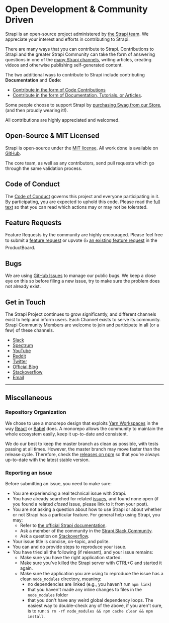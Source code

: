 # Open Development & Community Driven

Strapi is an open-source project administered by [the Strapi team](https://strapi.io/company). We appreciate your interest and efforts in contributing to Strapi.

There are many ways that you can contribute to Strapi. Contributions to Strapi and the greater Strapi Community can take the form of answering questions in one of the [many Strapi channels](/3.0.0-beta.x/community/contributing-guide.html#get-in-touch), writing articles, creating videos and otherwise publishing self-generated content.

The two additional ways to contribute to Strapi include contributing **Documentation** and **Code**:

- [Contribute in the form of Code Contributions](/3.0.0-beta.x/community/contribute-with-code.md)
- [Contribute in the form of Documentation, Tutorials, or Articles](/3.0.0-beta.x/community/contribute-with-docs.md).

Some people choose to support Strapi by [purchasing Swag from our Store](https://strapi.io/shop), (and then proudly wearing it!).

All contributions are highly appreciated and welcomed.

## Open-Source & MIT Licensed

Strapi is open-source under the [MIT license](https://github.com/strapi/strapi/blob/master/LICENSE.md). All work done is available on [GitHub](https://github.com/strapi/strapi).

The core team, as well as any contributors, send pull requests which go through the same validation process.

## Code of Conduct

The [Code of Conduct](/3.0.0-beta.x/community/code-of-conduct.md) governs this project and everyone participating in it. By participating, you are expected to uphold this code. Please read the [full text](/3.0.0-beta.x/community/code-of-conduct.md) so that you can read which actions may or may not be tolerated.

## Feature Requests

Feature Requests by the community are highly encouraged. Please feel free to submit a [feature request](https://portal.productboard.com/strapi) or upvote 👍 [an existing feature request](https://portal.productboard.com/strapi) in the ProductBoard.

## Bugs

We are using [GitHub Issues](https://github.com/strapi/strapi/issues) to manage our public bugs. We keep a close eye on this so before filing a new issue, try to make sure the problem does not already exist.

## Get in Touch

The Strapi Project continues to grow significantly, and different channels exist to help and inform users. Each Channel exists to serve its community. Strapi Community Members are welcome to join and participate in all (or a few) of these channels.

- [Slack](https://slack.strapi.io/)
- [Spectrum](https://spectrum.chat/strapi?tab=posts)
- [YouTube](https://www.youtube.com/strapi)
- [Reddit](https://www.reddit.com/r/Strapi/)
- [Twitter](https://twitter.com/strapijs)
- [Official Blog](https://blog.strapi.io/)
- [Stackoverflow](https://stackoverflow.com/questions/tagged/strapi)
- [Email](mailto:hi@strapi.io)

---

## Miscellaneous

### Repository Organization

We chose to use a monorepo design that exploits [Yarn Workspaces](https://yarnpkg.com/en/docs/workspaces) in the way [React](https://github.com/facebook/react/tree/master/packages) or [Babel](https://github.com/babel/babel/tree/master/packages) does. A monorepo allows the community to maintain the whole ecosystem easily, keep it up-to-date and consistent.

We do our best to keep the master branch as clean as possible, with tests passing at all times. However, the master branch may move faster than the release cycle. Therefore, check the [releases on npm](https://www.npmjs.com/package/strapi) so that you're always up-to-date with the latest stable version.

### Reporting an issue

Before submitting an issue, you need to make sure:

- You are experiencing a real technical issue with Strapi.
- You have already searched for related [issues](https://github.com/strapi/strapi/issues), and found none open (if you found a related _closed_ issue, please link to it from your post).
- You are not asking a question about how to use Strapi or about whether or not Strapi has a particular feature. For general help using Strapi, you may:
  - Refer to [the official Strapi documentation](http://strapi.io).
  - Ask a member of the community in the [Strapi Slack Community](https://slack.strapi.io/).
  - Ask a question on [Stackoverflow](http://stackoverflow.com/questions/tagged/strapi).
- Your issue title is concise, on-topic, and polite.
- You can and do provide steps to reproduce your issue.
- You have tried all the following (if relevant), and your issue remains:
  - Make sure you have the right application started.
  - Make sure you've killed the Strapi server with CTRL+C and started it again.
  - Make sure the application you are using to reproduce the issue has a clean `node_modules` directory, meaning:
    - no dependencies are linked (e.g., you haven't run `npm link`)
    - that you haven't made any inline changes to files in the `node_modules` folder
    - that you don't have any weird global dependency loops. The easiest way to double-check any of the above, if you aren't sure, is to run: `$ rm -rf node_modules && npm cache clear && npm install`.
